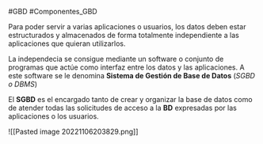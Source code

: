 #GBD #Componentes_GBD

Para poder servir a varias aplicaciones o usuarios, los datos deben estar
estructurados y almacenados de forma totalmente independiente a las
aplicaciones que quieran utilizarlos.

La independecia se consigue mediante un software o conjunto de programas que actúe como interfaz entre los datos y las aplicaciones. A este software se le denomina **Sistema de Gestión de Base de Datos** (*SGBD o DBMS*)

El **SGBD** es el encargado tanto de crear y organizar la base de datos como de atender todas las solicitudes de acceso a la **BD** expresadas por las aplicaciones o los usuarios.

![[Pasted image 20221106203829.png]]
